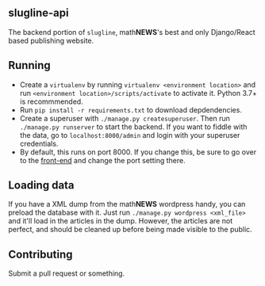 ## slugline-api
The backend portion of `slugline`, math**NEWS**'s best and only Django/React based publishing website.

## Running
- Create a `virtualenv` by running `virtualenv <environment location>` and run `<environment location>/scripts/activate` to activate it. Python 3.7+ is recommmended.
- Run `pip install -r requirements.txt` to download depdendencies.
- Create a superuser with `./manage.py createsuperuser`. Then run `./manage.py runserver` to start the backend. 
If you want to fiddle with the data, go to `localhost:8000/admin` and login with your superuser credentials.
- By default, this runs on port 8000. If you change this, be sure to go over to the [front-end](http://www.github.com/UWmathNEWS/slugline-web) and change the port setting there.

## Loading data
If you have a XML dump from the math**NEWS** wordpress handy, you can preload the database with it. Just run `./manage.py wordpress <xml_file>` and it'll load in the articles in the dump. However, the articles are not perfect, and should be cleaned up before being made visible to the public.

## Contributing
Submit a pull request or something.

